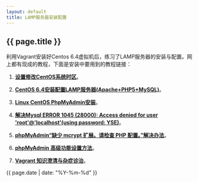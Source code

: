 ```yaml
---
layout: default
title: LAMP服务器安装配置
---
```

{{ page.title }}
----------------

利用Vagrant安装好Centos 6.4虚拟机后，练习了LAMP服务器的安装与配置。网上都有现成的教程，下面是安装中要用到的教程链接：

1. [**设置修改CentOS系统时区**](http://os.51cto.com/art/201004/192805.htm)。

2. [**CentOS 6.4安装配置LAMP服务器(Apache+PHP5+MySQL)**](http://www.jb51.net/article/37987.htm)。

3. [**Linux CentOS PhpMyAdmin安装**](http://www.centos.bz/2011/04/linux-centos-phpmyadmin-install/)。

4. [**解决Mysql ERROR 1045 (28000): Access denied for user 'root'@'localhost'(using password: YSE)**](http://www.dn59.com/linux/server/2013/0120/mysql-ERROR-1045-28000.html)。

5. [**phpMyAdmin“缺少 mcrypt 扩展。请检查 PHP 配置。”解决办法**](http://centos5.blog.51cto.com/1921280/846936)。

6. [**phpMyAdmin 高级功能设置方法**](http://teddysun.com/268.html)。

7. [**Vagrant 知识澄清与杂症诊治**](http://wushaobo.info/?p=83)。

{{ page.date | date: "%Y-%m-%d" }}
